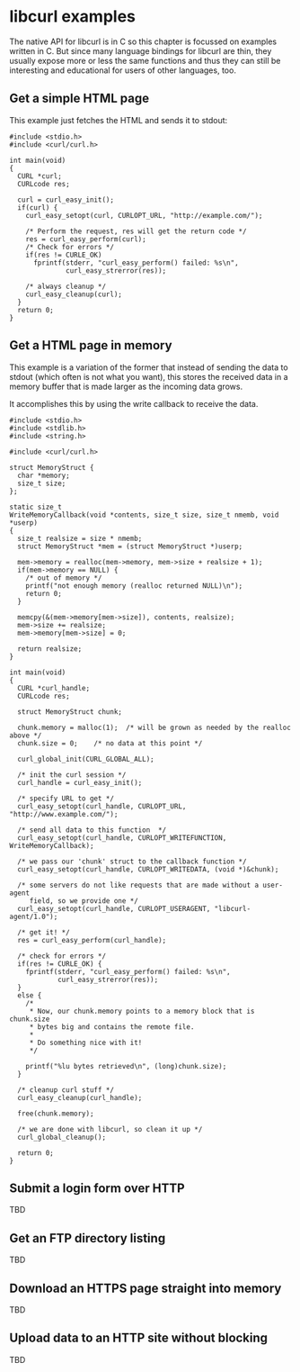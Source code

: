 # libcurl examples

The native API for libcurl is in C so this chapter is focussed on examples
written in C. But since many language bindings for libcurl are thin, they
usually expose more or less the same functions and thus they can still be
interesting and educational for users of other languages, too.

## Get a simple HTML page

This example just fetches the HTML and sends it to stdout:

    #include <stdio.h>
    #include <curl/curl.h>

    int main(void)
    {
      CURL *curl;
      CURLcode res;

      curl = curl_easy_init();
      if(curl) {
        curl_easy_setopt(curl, CURLOPT_URL, "http://example.com/");

        /* Perform the request, res will get the return code */
        res = curl_easy_perform(curl);
        /* Check for errors */
        if(res != CURLE_OK)
          fprintf(stderr, "curl_easy_perform() failed: %s\n",
                  curl_easy_strerror(res));

        /* always cleanup */
        curl_easy_cleanup(curl);
      }
      return 0;
    }

## Get a HTML page in memory

This example is a variation of the former that instead of sending the data to
stdout (which often is not what you want), this stores the received data in a
memory buffer that is made larger as the incoming data grows.

It accomplishes this by using the write callback to receive the data.

    #include <stdio.h>
    #include <stdlib.h>
    #include <string.h>

    #include <curl/curl.h>

    struct MemoryStruct {
      char *memory;
      size_t size;
    };

    static size_t
    WriteMemoryCallback(void *contents, size_t size, size_t nmemb, void *userp)
    {
      size_t realsize = size * nmemb;
      struct MemoryStruct *mem = (struct MemoryStruct *)userp;

      mem->memory = realloc(mem->memory, mem->size + realsize + 1);
      if(mem->memory == NULL) {
        /* out of memory */
        printf("not enough memory (realloc returned NULL)\n");
        return 0;
      }

      memcpy(&(mem->memory[mem->size]), contents, realsize);
      mem->size += realsize;
      mem->memory[mem->size] = 0;

      return realsize;
    }

    int main(void)
    {
      CURL *curl_handle;
      CURLcode res;

      struct MemoryStruct chunk;

      chunk.memory = malloc(1);  /* will be grown as needed by the realloc above */
      chunk.size = 0;    /* no data at this point */

      curl_global_init(CURL_GLOBAL_ALL);

      /* init the curl session */
      curl_handle = curl_easy_init();

      /* specify URL to get */
      curl_easy_setopt(curl_handle, CURLOPT_URL, "http://www.example.com/");

      /* send all data to this function  */
      curl_easy_setopt(curl_handle, CURLOPT_WRITEFUNCTION, WriteMemoryCallback);

      /* we pass our 'chunk' struct to the callback function */
      curl_easy_setopt(curl_handle, CURLOPT_WRITEDATA, (void *)&chunk);

      /* some servers do not like requests that are made without a user-agent
         field, so we provide one */
      curl_easy_setopt(curl_handle, CURLOPT_USERAGENT, "libcurl-agent/1.0");

      /* get it! */
      res = curl_easy_perform(curl_handle);

      /* check for errors */
      if(res != CURLE_OK) {
        fprintf(stderr, "curl_easy_perform() failed: %s\n",
                curl_easy_strerror(res));
      }
      else {
        /*
         * Now, our chunk.memory points to a memory block that is chunk.size
         * bytes big and contains the remote file.
         *
         * Do something nice with it!
         */

        printf("%lu bytes retrieved\n", (long)chunk.size);
      }

      /* cleanup curl stuff */
      curl_easy_cleanup(curl_handle);

      free(chunk.memory);

      /* we are done with libcurl, so clean it up */
      curl_global_cleanup();

      return 0;
    }

## Submit a login form over HTTP

TBD

## Get an FTP directory listing

TBD

## Download an HTTPS page straight into memory

TBD

## Upload data to an HTTP site without blocking

TBD
